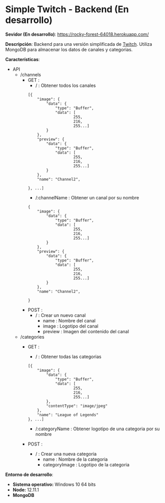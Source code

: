 # Simple Twitch - Backend (En desarrollo)

**Sevidor (En desarrollo)**: https://rocky-forest-64018.herokuapp.com/

**Descripción**: Backend para una versión simplificada de [Twitch](https://www.twitch.tv/directory). Utiliza MongoDB para almacenar los datos de canales y categorias.

**Características**:
* API
    * /channels
        * GET :
            * / : Obtener todos los canales
            ```
            [{
                "image": {
                    "data": {
                        "type": "Buffer",
                        "data": [
                                255,
                                216,
                                255...]
                    }
                },
                "preview": {
                    "data": {
                        "type": "Buffer",
                        "data": [
                                255,
                                216,
                                255...]
                    }
                },              
                "name": "Channel2",
                
            }, ...]
            ```
            * /:channelName : Obtener un canal por su nombre
            ```
            {
                "image": {
                    "data": {
                        "type": "Buffer",
                        "data": [
                                255,
                                216,
                                255...]
                    }
                },
                "preview": {
                    "data": {
                        "type": "Buffer",
                        "data": [
                                255,
                                216,
                                255...]
                    }
                },              
                "name": "Channel2",
                
            }
            ```
        * POST :
            * / : Crear un nuevo canal
                * name : Nombre del canal
                * image : Logotipo del canal
                * preview : Imagen del contenido del canal
    * /categories
        * GET :
            * / : Obtener todas las categorias
            ```
            [{
                "image": {
                    "data": {
                        "type": "Buffer",
                        "data": [
                                255,
                                216,
                                255...]
                    },
                    "contentType": "image/jpeg"
                },
                "name": "League of Legends"
            }, ...]
            ```
            * /:categoryName : Obtener logotipo de una categoria por su nombre

        * POST :
            * / : Crear una nueva categoria
                * name : Nombre de la categoria
                * categoryImage : Logotipo de la categoria

**Entorno de desarrollo**:
* **Sistema operativo:** Windows 10 64 bits
* **Node:** 12.11.1
* **MongoDB** 
